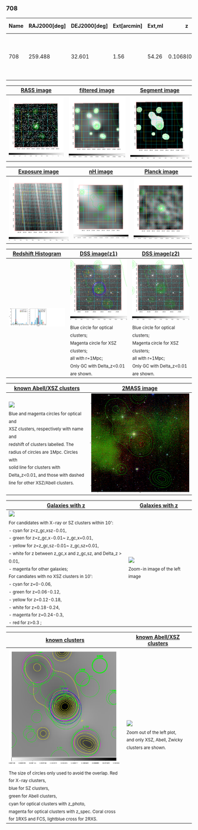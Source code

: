 <div STYLE="page-break-after: always;"></div>

### 708

|Name|RAJ2000[deg]|DEJ2000[deg] |Ext[arcmin]| Ext,ml | z | z_src| C|GC(XSZ,Delta_z<0.01)| GC(OPT,Delta_z<0.01)|GC| R_sig[arcmin] | R500[arcmin] | R500[Mpc]| CRsig[c/s] | CR500[c/s] |L500[1E44 erg/s]|F500[1E-12 erg/s/cm^2]| M500[1E14 Msun]|Tx[keV]|Cnt_sig|Beta|Rc[arcmin]|Comment|Alias|
|---|---|---|---|---|---|------|---|--------|---------|----------|---|---|---|---|---|---|---|---|---|---|---|---|---|---|
|708| 259.488| 32.601| 1.56| 54.26| 0.1068(0.005)| z1, z_xsz| B| F20, MCXC, PSZ2, SPI, Tar| A, C, N, RM, W| A, C, F20, MCXC, N, PSZ2, SPI, Tar, W| 10.750| 7.656| 0.898| 0.187(0.028)| 0.178(0.027)| 0.970(0.075)| 3.324(0.256)| 2.28(0.09)| 3.68(0.09)| 162.4| 0.871(-0.116+0.089)| 3.664(-0.669+0.497)| -| k124|

|[RASS image](../image/708/708_img.pdf)|[filtered image](../image/708/708_fil.pdf)|[Segment image](../image/708/708_seg.pdf)|
|-------------------|--------------------|-------------------|
| <img src="../image/708/708_img.png" width="300">  | <img src="../image/708/708_fil.png" width="300">   | <img src="../image/708/708_seg.png" width="300">  |

|[Exposure image](../image/708/708_mex.pdf)| [nH image](../image/708/708_nh.pdf)| [Planck image](../image/708/708_p.pdf)|
|-------------------|--------------------|-------------------|
|<img src="../image/708/708_mex.png" width="300">   | <img src="../image/708/708_nh.png" width="300">    | <img src="../image/708/708_p.png" width="300"> |

|[Redshift Histogram](../image/708/708_zg.pdf) | [DSS image(z1)](../image/708/708_dss_z1.pdf)      |  [DSS image(z2)](../image/708/708_dss_z2.pdf)    |
|-------------------|--------------------|-------------------|
|<img src="../image/708/708_zg.png" width="300"> |<img src="../image/708/708_dss_z1.png" width="300"> <sub><br>Blue circle for optical clusters; <br>Magenta circle for XSZ clusters; <br>all with r=1Mpc; <br>Only GC with Delta_z<0.01 are shown. </sub>| <img src="../image/708/708_dss_z2.png" width="300"><sub><br>Blue circle for optical clusters; <br>Magenta circle for XSZ clusters; <br>all with r=1Mpc; <br>Only GC with Delta_z<0.01 are shown. </sub> |

|[known Abell/XSZ clusters](../image/708/708_m.pdf) | [2MASS image](../image/708/708_2mass.pdf)      |
|-------------------|-------------------|
|<img src=../image/708/708_m.png width="300"> <br><sub>Blue and magenta circles for optical and <br>XSZ clusters, respectively with name and <br>redshift of clusters labelled. The <br>radius of circles are 1Mpc. Circles with <br>solid line for clusters with <br>Delta_z<0.01, and those with dashed <br>line for other XSZ/Abell clusters.        </sub>|<img src="../image/708/708_2mass.png" width="300">  |

|[Galaxies with z](../image/708/708_opt_ned.pdf) |[Galaxies with z](../image/708/708_opt_ned_zoom.pdf) |
|-------------------|-------------------|
| <img src=../image/708/708_opt_ned.png width="300"> <br><sub> For candidates with X-ray or SZ clusters within 10': <br> - cyan for z<z_gc,xsz-0.01, <br> - green for z=z_gc,x-0.01~ z_gc,x+0.01, <br> - yellow for z=z_gc,sz-0.01~ z_gc,sz+0.01, <br> - white for z between z_gc,x and z_gc,sz, and Delta_z > 0.01, <br> - magenta for other galaxies; <br>For candiates with no XSZ clusters in 10': <br> - cyan for z=0-0.06, <br> - green for z=0.06-0.12, <br> - yellow for z=0.12-0.18, <br> - white for z=0.18-0.24, <br> - magenta for z=0.24-0.3, <br> - red for z>0.3 ;  </sub>|<img src=../image/708/708_opt_ned_zoom.png width="300">  <br><sub> Zoom-in image of the left image</sub>|

|[known clusters](../image/708/708_gc.pdf) |[known Abell/XSZ clusters](../image/708/708_gc_large.pdf) |
|-------------------|-------------------|
| <img src=../image/708/708_gc.png width="300"> <br><sub> The size of circles only used to avoid the overlap. Red for X-ray clusters, <br> blue for SZ clusters, <br> green for Abell clusters, <br> cyan for optical clusters with z_photo, <br> magenta for optical clusters with z_spec. Coral cross for 1RXS and FCS, lightblue cross for 2RXS. </sub>|<img src=../image/708/708_gc_large.png width="300"> <br><sub> Zoom out of the left plot, <br> and only XSZ, Abell, Zwicky clusters are shown. </sub> |



